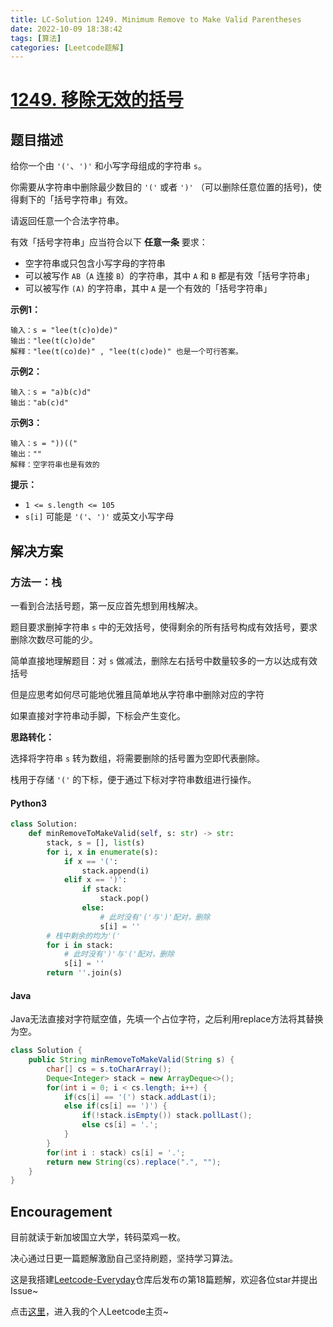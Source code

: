 ```yaml
---
title: LC-Solution 1249. Minimum Remove to Make Valid Parentheses
date: 2022-10-09 18:38:42
tags: [算法]
categories: [Leetcode题解]
---
```


# [1249. 移除无效的括号](https://leetcode.cn/problems/minimum-remove-to-make-valid-parentheses/)

## 题目描述

给你一个由 `'('`、`')'` 和小写字母组成的字符串 `s`。

你需要从字符串中删除最少数目的 `'('` 或者 `')'` （可以删除任意位置的括号)，使得剩下的「括号字符串」有效。

请返回任意一个合法字符串。

有效「括号字符串」应当符合以下 **任意一条** 要求：

- 空字符串或只包含小写字母的字符串
- 可以被写作 `AB`（`A` 连接 `B`）的字符串，其中 `A` 和 `B` 都是有效「括号字符串」
- 可以被写作 `(A)` 的字符串，其中 `A` 是一个有效的「括号字符串」

**示例1：**

```
输入：s = "lee(t(c)o)de)"
输出："lee(t(c)o)de"
解释："lee(t(co)de)" , "lee(t(c)ode)" 也是一个可行答案。
```

**示例2：**

```
输入：s = "a)b(c)d"
输出："ab(c)d"
```

**示例3：**

```
输入：s = "))(("
输出：""
解释：空字符串也是有效的
```

**提示：**

- `1 <= s.length <= 105`
- `s[i]` 可能是 `'('`、`')'` 或英文小写字母

## 解决方案

### 方法一：栈

一看到合法括号题，第一反应首先想到用栈解决。

题目要求删掉字符串 `s` 中的无效括号，使得剩余的所有括号构成有效括号，要求删除次数尽可能的少。

简单直接地理解题目：对 `s` 做减法，删除左右括号中数量较多的一方以达成有效括号

但是应思考如何尽可能地优雅且简单地从字符串中删除对应的字符

如果直接对字符串动手脚，下标会产生变化。

**思路转化：**

选择将字符串 `s` 转为数组，将需要删除的括号置为空即代表删除。

栈用于存储 `'('` 的下标，便于通过下标对字符串数组进行操作。

#### Python3

```python
class Solution:
    def minRemoveToMakeValid(self, s: str) -> str:
        stack, s = [], list(s)
        for i, x in enumerate(s):
            if x == '(':
                stack.append(i)
            elif x == ')':
                if stack:
                    stack.pop()
                else:
                    # 此时没有'('与')'配对，删除
                    s[i] = ''
        # 栈中剩余的均为'('
        for i in stack:
            # 此时没有')'与'('配对，删除
            s[i] = ''
        return ''.join(s)
```

#### Java

Java无法直接对字符赋空值，先填一个占位字符，之后利用replace方法将其替换为空。

```java
class Solution {
    public String minRemoveToMakeValid(String s) {
        char[] cs = s.toCharArray();
        Deque<Integer> stack = new ArrayDeque<>();
        for(int i = 0; i < cs.length; i++) {
            if(cs[i] == '(') stack.addLast(i);
            else if(cs[i] == ')') {
                if(!stack.isEmpty()) stack.pollLast();
                else cs[i] = '.';
            }
        }
        for(int i : stack) cs[i] = '.';
        return new String(cs).replace(".", "");
    }
}
```

## Encouragement

目前就读于新加坡国立大学，转码菜鸡一枚。

决心通过日更一篇题解激励自己坚持刷题，坚持学习算法。

这是我搭建[Leetcode-Everyday](https://github.com/ltyzzzxxx/Leetcode-Everyday)仓库后发布の第18篇题解，欢迎各位star并提出Issue~

点击[这里](https://leetcode.cn/u/ltyzzz/)，进入我的个人Leetcode主页~